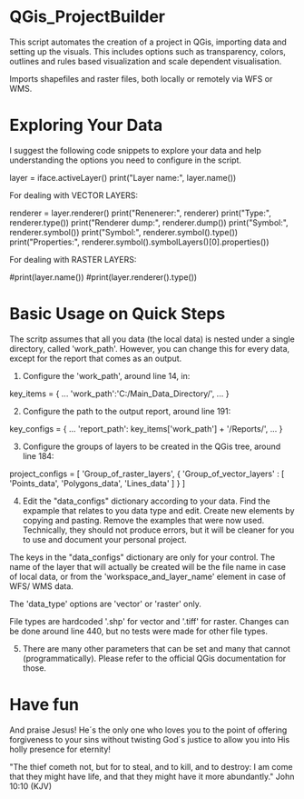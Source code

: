 # QGis_ProjectBuilder
This script automates the creation of a project in QGis, importing data and setting up the visuals. This includes options such as transparency, colors, outlines and rules based visualization and scale dependent visualisation.

Imports shapefiles and raster files, both locally or remotely via WFS or WMS.


# Exploring Your Data

I suggest the following code snippets to explore your data and help understanding the options you need to configure in the script.

layer = iface.activeLayer()
print("Layer name:", layer.name())

For dealing with VECTOR LAYERS:

renderer = layer.renderer()
print("Renenerer:", renderer)
print("Type:", renderer.type())
print("Renderer dump:", renderer.dump())
print("Symbol:", renderer.symbol())
print("Symbol:", renderer.symbol().type())
print("Properties:", renderer.symbol().symbolLayers()[0].properties())


For dealing with RASTER LAYERS:

#print(layer.name())
#print(layer.renderer().type())

# Basic Usage on Quick Steps

The scritp assumes that all you data (the local data) is nested under a single directory, called 'work_path'. However, you can change this for every data, except for the report that comes as an output.

1. Configure the 'work_path', around line 14, in:

key_items = {
    ...
    'work_path':'C:/Main_Data_Directory/',
    ...
}

2. Configure the path to the output report, around line 191:

key_configs = {
    ...
    'report_path': key_items['work_path'] + '/Reports/',
    ...
}

3. Configure the groups of layers to be created in the QGis tree, around line 184:

project_configs = [ 
    'Group_of_raster_layers',
    { 'Group_of_vector_layers' : [ 'Points_data', 'Polygons_data', 'Lines_data' ] }
]

4. Edit the "data_configs" dictionary according to your data. Find the expample that relates to you data type and edit. Create new elements by copying and pasting. Remove the examples that were now used. Technically, they should not produce errors, but it will be cleaner for you to use and document your personal project.

The keys in the "data_configs" dictionary are only for your control. The name of the layer that will actually be created will be the file name in case of local data, or from the 'workspace_and_layer_name' element in case of WFS/ WMS data.

The 'data_type' options are 'vector' or 'raster' only.

File types are hardcoded '.shp' for vector and '.tiff' for raster. Changes can be done around line 440, but no tests were made for other file types.

5. There are many other parameters that can be set and many that cannot (programmatically). Please refer to the official QGis documentation for those.

# Have fun

And praise Jesus! He´s the only one who loves you to the point of offering forgiveness to your sins without twisting God´s justice to allow you into His holly presence for eternity! 

"The thief cometh not, but for to steal, and to kill, and to destroy: I am come that they might have life, and that they might have it more abundantly." John 10:10 (KJV)
